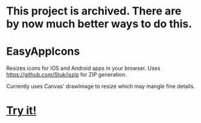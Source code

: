 # This project is archived. There are by now much better ways to do this.

EasyAppIcons
============

Resizes icons for iOS and Android apps in your browser. Uses https://github.com/Stuk/jszip for ZIP generation.

Currently uses Canvas' drawImage to resize which may mangle fine details.

[Try it!](http://hdemmer.github.io/EasyAppIcons/)
===========
